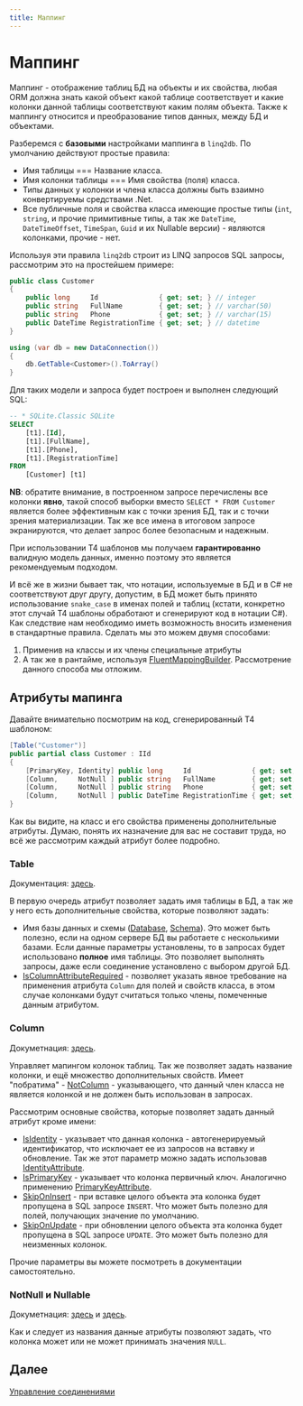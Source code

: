 ```yaml
---
title: Маппинг
---
```


# Маппинг

Маппинг - отображение таблиц БД на объекты и их свойства, любая ORM должна знать какой объект какой таблице соответствует и какие колонки данной таблицы соответствуют каким полям объекта. Также к маппингу относится и преобразование типов данных, между БД и объектами.

Разберемся с **базовыми** настройками маппинга в `linq2db`. По умолчанию действуют простые правила:

* Имя таблицы === Название класса.
* Имя колонки таблицы === Имя свойства (поля) класса.
* Типы данных у колонки и члена класса должны быть взаимно конвертируемы средствами .Net.
* Все публичные поля и свойства класса имеющие простые типы (`int`, `string`, и прочие примитивные типы, а так же `DateTime`, `DateTimeOffset`, `TimeSpan`, `Guid` и их Nullable версии) - являются колонками, прочие - нет.

Используя эти правила `linq2db` строит из LINQ запросов SQL запросы, рассмотрим это на простейшем примере:

```cs
public class Customer
{
    public long     Id               { get; set; } // integer
    public string   FullName         { get; set; } // varchar(50)
    public string   Phone            { get; set; } // varchar(15)
    public DateTime RegistrationTime { get; set; } // datetime
}

using (var db = new DataConnection())
{
    db.GetTable<Customer>().ToArray()
}
```

Для таких модели и запроса будет построен и выполнен следующий SQL:

```sql
-- * SQLite.Classic SQLite
SELECT
    [t1].[Id],
    [t1].[FullName],
    [t1].[Phone],
    [t1].[RegistrationTime]
FROM
    [Customer] [t1]
```

**NB**: обратите внимание, в построенном запросе перечислены все колонки **явно**, такой способ выборки вместо `SELECT * FROM Customer` является более эффективным как с точки зрения БД, так и с точки зрения материализации. Так же все имена в итоговом запросе экранируются, что делает запрос более безопасным и надежным.

При использовании Т4 шаблонов мы получаем **гарантированно** валидную модель данных, именно поэтому это является рекомендуемым подходом.

И всё же в жизни бывает так, что нотации, используемые в БД и в C# не соответствуют друг другу, допустим, в БД может быть принято использование `snake_case` в именах полей и таблиц (кстати, конкретно этот случай Т4 шаблоны обработают и сгенерируют код в нотации C#). Как следствие нам необходимо иметь возможность вносить изменения в стандартные правила. Сделать мы это можем двумя способами:

1. Применив на классы и их члены специальные атрибуты
2. А так же в рантайме, используя [FluentMappingBuilder](https://linq2db.github.io/api/LinqToDB.Mapping.FluentMappingBuilder.html). Рассмотрение данного способа мы отложим.

## Атрибуты мапинга

Давайте внимательно посмотрим на код, сгенерированный T4 шаблоном:

```cs
[Table("Customer")]
public partial class Customer : IId
{
    [PrimaryKey, Identity] public long     Id               { get; set; } // integer
    [Column,     NotNull ] public string   FullName         { get; set; } // varchar(50)
    [Column,     NotNull ] public string   Phone            { get; set; } // varchar(15)
    [Column,     NotNull ] public DateTime RegistrationTime { get; set; } // datetime
}
```

Как вы видите, на класс и его свойства применены дополнительные атрибуты. Думаю, понять их назначение для вас не составит труда, но всё же рассмотрим каждый атрибут более подробно.

### Table

Документация: [здесь](https://linq2db.github.io/api/LinqToDB.Mapping.TableAttribute.html).

В первую очередь атрибут позволяет задать имя таблицы в БД, а так же у него есть дополнительные свойства, которые позволяют задать:

* Имя базы данных и схемы ([Database](https://linq2db.github.io/api/LinqToDB.Mapping.TableAttribute.html#LinqToDB_Mapping_TableAttribute_Database), [Schema](https://linq2db.github.io/api/LinqToDB.Mapping.TableAttribute.html#LinqToDB_Mapping_TableAttribute_Schema)). Это может быть полезно, если на одном сервере БД вы работаете с несколькими базами. Если данные параметры установлены, то в запросах будет использовано **полное** имя таблицы. Это позволяет выполнять запросы, даже если соединение установлено с выбором другой БД.
* [IsColumnAttributeRequired](https://linq2db.github.io/api/LinqToDB.Mapping.TableAttribute.html#LinqToDB_Mapping_TableAttribute_IsColumnAttributeRequired) - позволяет указать явное требование на применения атрибута `Column` для полей и свойств класса, в этом случае колонками будут считаться только члены, помеченные данным атрибутом.

### Column

Докуметнация: [здесь](https://linq2db.github.io/api/LinqToDB.Mapping.ColumnAttribute.html).

Управляет мапингом колонок таблиц. Так же позволяет задать название колонки, и ещё множество дополнительных свойств. Имеет "побратима" - [NotColumn](https://linq2db.github.io/api/LinqToDB.Mapping.NotColumnAttribute.html) - указывающего, что данный член класса не является колонкой и не должен быть использован в запросах.

Рассмотрим основные свойства, которые позволяет задать данный атрибут кроме имени:

* [IsIdentity](https://linq2db.github.io/api/LinqToDB.Mapping.ColumnAttribute.html#LinqToDB_Mapping_ColumnAttribute_IsIdentity) - указывает что данная колонка - автогенерируемый идентификатор, что исключает ее из запросов на вставку и обновление. Так же этот параметр можно задать использовав [IdentityAttribute](https://linq2db.github.io/api/LinqToDB.Mapping.IdentityAttribute.html).
* [IsPrimaryKey](https://linq2db.github.io/api/LinqToDB.Mapping.ColumnAttribute.html#LinqToDB_Mapping_ColumnAttribute_IsPrimaryKey) - указывает что колонка первичный ключ. Аналогично применению [PrimaryKeyAttribute](https://linq2db.github.io/api/LinqToDB.Mapping.PrimaryKeyAttribute.html).
* [SkipOnInsert](https://linq2db.github.io/api/LinqToDB.Mapping.ColumnAttribute.html#LinqToDB_Mapping_ColumnAttribute_SkipOnInsert) - при вставке целого объекта эта колонка будет пропущена в SQL запросе `INSERT`. Что может быть полезно для полей, получающих значение по умолчанию.
* [SkipOnUpdate](https://linq2db.github.io/api/LinqToDB.Mapping.ColumnAttribute.html#LinqToDB_Mapping_ColumnAttribute_SkipOnUpdate) - при обновлении целого объекта эта колонка будет пропущена в SQL запросе `UPDATE`. Это может быть полезно для неизменных колонок.

Прочие параметры вы можете посмотреть в документации самостоятельно.

### NotNull и Nullable

Докуметнация: [здесь](https://linq2db.github.io/api/LinqToDB.Mapping.NullableAttribute.html) и [здесь](https://linq2db.github.io/api/LinqToDB.Mapping.NotNullAttribute.html).

Как и следует из названия данные атрибуты позволяют задать, что колонка может или не может принимать значения `NULL`.

## Далее

[Управление соединениями](dataconnection.md)
